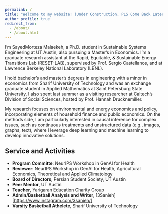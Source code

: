 ```yaml
---
permalink: /
title: "Welcome to my website! (Under Construction, PLS Come Back Later)"
author_profile: true
redirect_from: 
  - /about/
  - /about.html
---
```


I’m SayedMorteza Malaekeh, a Ph.D. student in Sustainable Systems Engineering at UT Austin, also pursuing a Master’s in Economics. I’m a graduate research assistant at the Rapid, Equitable, & Sustainable Energy Transitions Lab (RESET-LAB), supervised by Prof. Sergio Castellanos, and at Lawrence Berkeley National Laboratory (LBNL).

I hold bachelor’s and master’s degrees in engineering with a minor in economics from Sharif University of Technology and was an exchange graduate student in Applied Mathematics at Saint Petersburg State University. I also spent last summer as a visiting researcher at Caltech’s Division of Social Sciences, hosted by Prof. Hannah Drucknemiller.

My research focuses on environmental and energy economics and policy, incorporating elements of household finance and public economics. On the methods side, I am particularly interested in causal inference for complex issues, such as continuous treatments and unstructured data (e.g., images, graphs, text), where I leverage deep learning and machine learning to develop innovative solutions.

Service and Activities
------
- **Program Committe**: NeurIPS Workshop in GenAI for Health
- **Reviewer**: NeurIPS Workshop in GenAI for Health, Agricultural Economics, Theoretical and Applied Climatology
- **Board of Directors**, Persian Student Society, UT Austin
- **Peer Mentor**, UT Austin 
- **Teacher**, Yarigaran Education Charity Group
- **Admin/Basketball Analysis and Writer**, [3Sanieh][https://www.instagram.com/3sanieh/]
- **Varsity Basketball Athelete**, Sharif University of Technology
